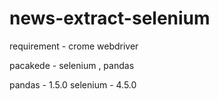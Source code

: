 # news-extract-selenium

requirement - crome webdriver

pacakede - selenium , pandas

pandas  - 1.5.0
selenium  - 4.5.0
